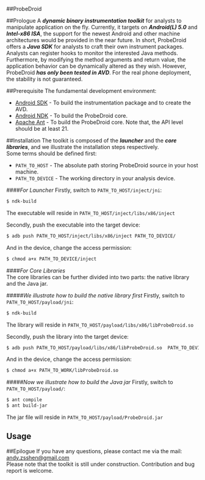 ##ProbeDroid

##Prologue 
A ***dynamic binary instrumentation toolkit*** for analysts to manipulate application on the fly. Currently, it targets on ***Android(L) 5.0*** and ***Intel-x86 ISA***, the  support for the newest Android and other machine architectures would be provided in the near future. In short, ProbeDroid offers a ***Java SDK*** for analysts to craft their own instrument packages. Analysts can register hooks to monitor the interested Java methods. Furthermore, by modifying the method arguments and return value, the application behavior can be dynamically altered as they wish.  However, ProbeDroid ***has only been tested in AVD***. For the real phone deployment, the stability is not guaranteed.  

##Prerequisite 
The fundamental development environment:  
- [Android SDK] - To build the instrumentation package and to create the AVD.
- [Android NDK] - To build the ProbeDroid core.  
- [Apache Ant] - To build the ProbeDroid core.
Note that,  the API level should be at least 21.

##Installation
The toolkit is composed of the ***launcher*** and the ***core libraries***, and we illustrate the installation steps respectively.  
Some terms should be defined first:  
- `PATH_TO_HOST` - The absolute path storing ProbeDroid source in your host machine.  
- `PATH_TO_DEVICE` - The working directory in your analysis device.  
 
####*For Launcher* 
Firstly, switch to `PATH_TO_HOST/inject/jni`:  
```sh
$ ndk-build
``` 
The executable will reside in `PATH_TO_HOST/inject/libs/x86/inject`  

Secondly, push the executable into the target device:  
```sh
$ adb push PATH_TO_HOST/inject/libs/x86/inject PATH_TO_DEVICE/
```
And in the device, change the access permission:  
```sh
$ chmod a+x PATH_TO_DEVICE/inject
```

####*For Core Libraries*  
The core libraries can be further divided into two parts: the native library and the Java jar.  

#####*We illustrate how to build the native library first*
Firstly, switch to `PATH_TO_HOST/payload/jni`:  
```sh
$ ndk-build
``` 
The library will reside in `PATH_TO_HOST/payload/libs/x86/libProbeDroid.so`  

Secondly, push the library into the target device:
```sh
$ adb push PATH_TO_HOST/payload/libs/x86/libProbeDroid.so  PATH_TO_DEVICE/
```
And in the device, change the access permission:
```sh
$ chmod a+x PATH_TO_WORK/libProbeDroid.so
```

#####*Now we illustrate how to build the Java jar*
Firstly, switch to `PATH_TO_HOST/payload/`:  
```sh
$ ant compile
$ ant build-jar
``` 
The jar file will reside in `PATH_TO_HOST/payload/ProbeDroid.jar`  


## Usage


##Epilogue
If you have any questions, please contact me via the mail: andy.zsshen@gmail.com  
Please note that the toolkit is still under construction.  Contribution and bug report is welcome.  

[Android SDK]:https://developer.android.com/intl/sdk/index.html
[Android NDK]:http://developer.android.com/intl/tools/sdk/ndk/index.html
[Apache Ant]:http://ant.apache.org/
